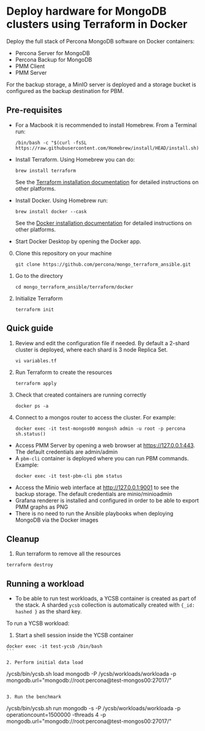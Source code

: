 # Deploy hardware for MongoDB clusters using Terraform in Docker

Deploy the full stack of Percona MongoDB software on Docker containers:

- Percona Server for MongoDB
- Percona Backup for MongoDB
- PMM Client
- PMM Server 

For the backup storage, a MinIO server is deployed and a storage bucket is configured as the backup destination for PBM.

## Pre-requisites

- For a Macbook it is recommended to install Homebrew. From a Terminal run:
  
  ```
  /bin/bash -c "$(curl -fsSL https://raw.githubusercontent.com/Homebrew/install/HEAD/install.sh)"
  ```

- Install Terraform. Using Homebrew you can do:
  
  ```
  brew install terraform
  ```
  
  See the [Terraform installation documentation](https://developer.hashicorp.com/terraform/tutorials/aws-get-started/install-cli#install-terraform) for detailed instructions on other platforms.

- Install Docker. Using Homebrew run:
  
  ```
  brew install docker --cask
  ```
  
  See the [Docker installation documentation](https://docs.docker.com/engine/install/) for detailed instructions on other platforms.

- Start Docker Desktop by opening the Docker app.

0. Clone this repository on your machine

    ```
    git clone https://github.com/percona/mongo_terraform_ansible.git
    ```

1. Go to the directory
    
    ```
    cd mongo_terraform_ansible/terraform/docker
    ```

1. Initialize Terraform 

    ```
    terraform init
    ```

## Quick guide

1. Review and edit the configuration file if needed. By default a 2-shard cluster is deployed, where each shard is 3 node Replica Set.


    ```
    vi variables.tf
    ```

2. Run Terraform to create the resources

    ```
    terraform apply
    ``` 

3. Check that created containers are running correctly

    ```
    docker ps -a
    ```

4. Connect to a mongos router to access the cluster. For example:

    ```
    docker exec -it test-mongos00 mongosh admin -u root -p percona
    sh.status()
    ```

- Access PMM Server by opening a web browser at https://127.0.0.1:443. The default credentials are admin/admin
- A `pbm-cli` container is deployed where you can run PBM commands. Example:
  ```
  docker exec -it test-pbm-cli pbm status
  ```
- Access the Minio web interface at http://127.0.0.1:9001 to see the backup storage. The default credentials are minio/minioadmin
- Grafana renderer is installed and configured in order to be able to export PMM graphs as PNG
- There is no need to run the Ansible playbooks when deploying MongoDB via the Docker images


## Cleanup

1. Run terraform to remove all the resources 
  ```
  terraform destroy
  ```

## Running a workload

- To be able to run test workloads, a YCSB container is created as part of the stack. A sharded `ycsb` collection is automatically created with `{_id: hashed }` as the shard key. 

To run a YCSB workload:

1. Start a shell session inside the YCSB container
````
docker exec -it test-ycsb /bin/bash
```

2. Perform initial data load
````
/ycsb/bin/ycsb.sh load mongodb -P /ycsb/workloads/workloada -p mongodb.url="mongodb://root:percona@test-mongos00:27017/"
```

3. Run the benchmark
```
/ycsb/bin/ycsb.sh run mongodb -s -P /ycsb/workloads/workloada -p operationcount=1500000 -threads 4 -p mongodb.url="mongodb://root:percona@test-mongos00:27017/"
```
